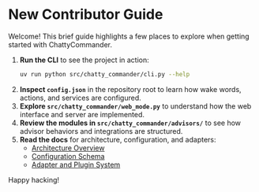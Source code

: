 # New Contributor Guide

Welcome! This brief guide highlights a few places to explore when getting started with ChattyCommander.

1. **Run the CLI** to see the project in action:
   ```bash
   uv run python src/chatty_commander/cli.py --help
   ```
2. **Inspect `config.json`** in the repository root to learn how wake words, actions, and services are configured.
3. **Explore `src/chatty_commander/web_mode.py`** to understand how the web interface and server are implemented.
4. **Review the modules in `src/chatty_commander/advisors/`** to see how advisor behaviors and integrations are structured.
5. **Read the docs** for architecture, configuration, and adapters:
   - [Architecture Overview](ARCHITECTURE_OVERVIEW.md)
   - [Configuration Schema](CONFIG_SCHEMA.md)
   - [Adapter and Plugin System](ADAPTERS.md)

Happy hacking!
